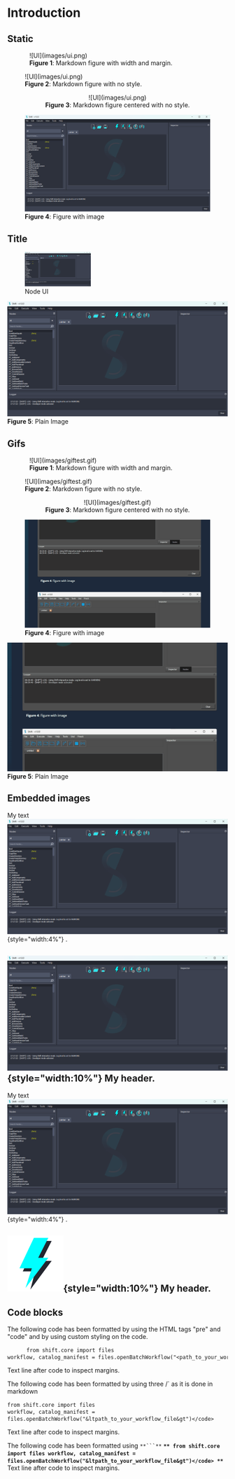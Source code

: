 # Introduction

## Static

<figure style="width:80%; margin-left:10%" markdown>
      ![UI](images/ui.png)
      <figcaption><b>Figure 1</b>: Markdown figure with width and margin.</figcaption>
</figure>

<figure markdown>
      ![UI](images/ui.png)
      <figcaption><b>Figure 2</b>: Markdown figure with no style. </figcaption>
</figure>

<center>
      <figure markdown>
            ![UI](images/ui.png)
            <figcaption><b>Figure 3</b>: Markdown figure centered with no style. </figcaption>
      </figure>
</center>

<figure>
      <img src="images/ui.png" alt="UI">
      <figcaption><b>Figure 4</b>: Figure with image</figcaption>
</figure>


## Title
<figure style="width: 30%">
	<img src="images\ui.png" alt="Node UI">
	<figcaption>Node UI</figcaption>
</figure>

<img src="images/ui.png" alt="UI">
<b>Figure 5</b>: Plain Image

## Gifs

<figure style="width:80%; margin-left:10%" markdown>
      ![UI](images/giftest.gif)
      <figcaption><b>Figure 1</b>: Markdown figure with width and margin.</figcaption>
</figure>

<figure markdown>
      ![UI](images/giftest.gif)
      <figcaption><b>Figure 2</b>: Markdown figure with no style. </figcaption>
</figure>

<center>
      <figure markdown>
            ![UI](images/giftest.gif)
            <figcaption><b>Figure 3</b>: Markdown figure centered with no style. </figcaption>
      </figure>
</center>

<figure>
      <img src="images/giftest.gif" alt="UI">
      <figcaption><b>Figure 4</b>: Figure with image</figcaption>
</figure>


<img src="images/giftest.gif" alt="UI">
<b>Figure 5</b>: Plain Image

## Embedded images

My text ![UI](images/ui.png){style="width:4%"} .

## ![UI](images/ui.png){style="width:10%"}  My header.

My text ![UI](images/ui.png){style="width:4%"} .

## ![UI](images/execute_all_default.svg){style="width:10%"}  My header.



## Code blocks

The following code has been formatted by using the HTML tags "pre" and "code" and by using custom styling on the code.
<pre>
    <code style="margin: 15px 0; white-space: pre; padding: 10px; box-sizing: border-box;">from shift.core import files
workflow, catalog_manifest = files.openBatchWorkflow("&ltpath_to_your_workflow_file&gt")</code>
</pre>
Text line after code to inspect margins.


The following code has been formatted by using three /` as it is done in markdown
```
from shift.core import files
workflow, catalog_manifest = files.openBatchWorkflow("&ltpath_to_your_workflow_file&gt")</code>
```
Text line after code to inspect margins.

The following code has been formatted using  `**```**`
**```**
from shift.core import files
workflow, catalog_manifest = files.openBatchWorkflow("&ltpath_to_your_workflow_file&gt")</code>
**```**
Text line after code to inspect margins.
